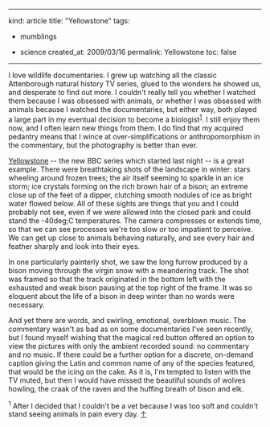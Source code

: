 -----
kind: article
title: "Yellowstone"
tags:
- mumblings

- science
created_at: 2009/03/16
permalink: Yellowstone
toc: false
-----

<p>I love wildlife documentaries. I grew up watching all the classic Attenborough natural history TV series, glued to the wonders he showed us, and desperate to find out more. I couldn't really tell you whether I watched them because I was obsessed with animals, or whether I was obsessed with animals because I watched the documentaries, but either way, both played a large part in my eventual decision to become a biologist<sup id="r1-160309"><a href="#f1-160309">1</a></sup>. I still enjoy them now, and I often learn new things from them. I do find that my acquired pedantry means that I wince at over-simplifications or anthropomorphism in the commentary, but the photography is better than ever.</p>

<p><a href="http://www.bbc.co.uk/iplayer/episode/b00jc6p6/Yellowstone_Winter/">Yellowstone</a> -- the new BBC series which started last night -- is a great example. There were breathtaking shots of the landscape in winter: stars wheeling around frozen trees; the air itself seeming to sparkle in an ice storm; ice crystals forming on the rich brown hair of a bison; an extreme close up of the feet of a dipper, clutching smooth nodules of ice as bright water flowed below. All of these sights are things that you and I could probably not see, even if we were allowed into the closed park and could stand the -40deg;C temperatures. The camera compresses or extends time, so that we can see processes we're too slow or too impatient to perceive. We can get up close to animals behaving naturally, and see every hair and feather sharply and look into their eyes.</p>

<p>In one particularly painterly shot, we saw the long furrow produced by a bison moving through the virgin snow with a meandering track. The shot was framed so that the track originated in the bottom left with the exhausted and weak bison pausing at the top right of the frame. It was so eloquent about the life of a bison in deep winter than no words were necessary.</p>

<p>And yet there are words, and swirling, emotional, overblown music. The commentary wasn't as bad as on some documentaries I've seen recently, but I found myself wishing that the magical red button offered an option to view the pictures with only the ambient recorded sound: no commentary and no music. If there could be a further option for a discrete, on-demand caption giving the Latin and common name of any of the species featured, that would be the icing on the cake. As it is, I'm tempted to listen with the TV muted, but then I would have missed the beautiful sounds of wolves howling, the craak of the raven and the huffing breath of bison and elk.</p>

<p><sup id="f1-160309">1</sup> After I decided that I couldn't be a vet because I was too soft and couldn't stand seeing animals in pain every day. <a href="#r1-160309">&uarr;</a></p>


